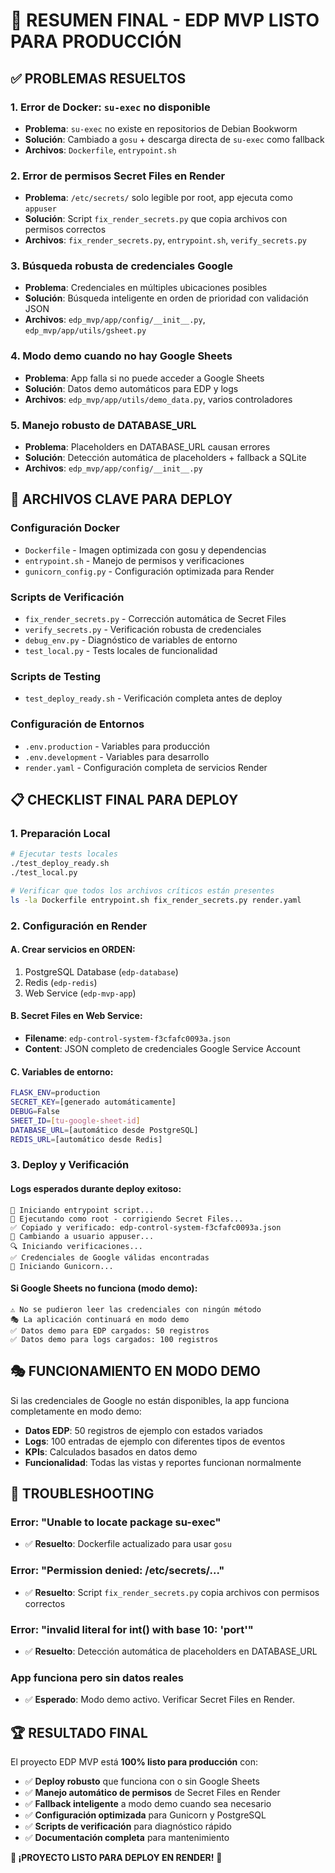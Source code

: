 # 🎯 RESUMEN FINAL - EDP MVP LISTO PARA PRODUCCIÓN

## ✅ **PROBLEMAS RESUELTOS**

### 1. **Error de Docker: `su-exec` no disponible**
- **Problema**: `su-exec` no existe en repositorios de Debian Bookworm
- **Solución**: Cambiado a `gosu` + descarga directa de `su-exec` como fallback
- **Archivos**: `Dockerfile`, `entrypoint.sh`

### 2. **Error de permisos Secret Files en Render**
- **Problema**: `/etc/secrets/` solo legible por root, app ejecuta como `appuser`
- **Solución**: Script `fix_render_secrets.py` que copia archivos con permisos correctos
- **Archivos**: `fix_render_secrets.py`, `entrypoint.sh`, `verify_secrets.py`

### 3. **Búsqueda robusta de credenciales Google**
- **Problema**: Credenciales en múltiples ubicaciones posibles
- **Solución**: Búsqueda inteligente en orden de prioridad con validación JSON
- **Archivos**: `edp_mvp/app/config/__init__.py`, `edp_mvp/app/utils/gsheet.py`

### 4. **Modo demo cuando no hay Google Sheets**
- **Problema**: App falla si no puede acceder a Google Sheets
- **Solución**: Datos demo automáticos para EDP y logs
- **Archivos**: `edp_mvp/app/utils/demo_data.py`, varios controladores

### 5. **Manejo robusto de DATABASE_URL**
- **Problema**: Placeholders en DATABASE_URL causan errores
- **Solución**: Detección automática de placeholders + fallback a SQLite
- **Archivos**: `edp_mvp/app/config/__init__.py`

## 🚀 **ARCHIVOS CLAVE PARA DEPLOY**

### **Configuración Docker**
- `Dockerfile` - Imagen optimizada con gosu y dependencias
- `entrypoint.sh` - Manejo de permisos y verificaciones
- `gunicorn_config.py` - Configuración optimizada para Render

### **Scripts de Verificación**
- `fix_render_secrets.py` - Corrección automática de Secret Files
- `verify_secrets.py` - Verificación robusta de credenciales
- `debug_env.py` - Diagnóstico de variables de entorno
- `test_local.py` - Tests locales de funcionalidad

### **Scripts de Testing**
- `test_deploy_ready.sh` - Verificación completa antes de deploy

### **Configuración de Entornos**
- `.env.production` - Variables para producción
- `.env.development` - Variables para desarrollo
- `render.yaml` - Configuración completa de servicios Render

## 📋 **CHECKLIST FINAL PARA DEPLOY**

### **1. Preparación Local**
```bash
# Ejecutar tests locales
./test_deploy_ready.sh
./test_local.py

# Verificar que todos los archivos críticos están presentes
ls -la Dockerfile entrypoint.sh fix_render_secrets.py render.yaml
```

### **2. Configuración en Render**

#### **A. Crear servicios en ORDEN:**
1. PostgreSQL Database (`edp-database`)
2. Redis (`edp-redis`) 
3. Web Service (`edp-mvp-app`)

#### **B. Secret Files en Web Service:**
- **Filename**: `edp-control-system-f3cfafc0093a.json`
- **Content**: JSON completo de credenciales Google Service Account

#### **C. Variables de entorno:**
```bash
FLASK_ENV=production
SECRET_KEY=[generado automáticamente]
DEBUG=False
SHEET_ID=[tu-google-sheet-id]
DATABASE_URL=[automático desde PostgreSQL]
REDIS_URL=[automático desde Redis]
```

### **3. Deploy y Verificación**

#### **Logs esperados durante deploy exitoso:**
```
🔧 Iniciando entrypoint script...
🔧 Ejecutando como root - corrigiendo Secret Files...
✅ Copiado y verificado: edp-control-system-f3cfafc0093a.json
👤 Cambiando a usuario appuser...
🔍 Iniciando verificaciones...
✅ Credenciales de Google válidas encontradas
🚀 Iniciando Gunicorn...
```

#### **Si Google Sheets no funciona (modo demo):**
```
⚠️ No se pudieron leer las credenciales con ningún método
🎭 La aplicación continuará en modo demo
✅ Datos demo para EDP cargados: 50 registros
✅ Datos demo para logs cargados: 100 registros
```

## 🎭 **FUNCIONAMIENTO EN MODO DEMO**

Si las credenciales de Google no están disponibles, la app funciona completamente en modo demo:

- **Datos EDP**: 50 registros de ejemplo con estados variados
- **Logs**: 100 entradas de ejemplo con diferentes tipos de eventos
- **KPIs**: Calculados basados en datos demo
- **Funcionalidad**: Todas las vistas y reportes funcionan normalmente

## 🔧 **TROUBLESHOOTING**

### **Error: "Unable to locate package su-exec"**
- ✅ **Resuelto**: Dockerfile actualizado para usar `gosu`

### **Error: "Permission denied: /etc/secrets/..."**
- ✅ **Resuelto**: Script `fix_render_secrets.py` copia archivos con permisos correctos

### **Error: "invalid literal for int() with base 10: 'port'"**
- ✅ **Resuelto**: Detección automática de placeholders en DATABASE_URL

### **App funciona pero sin datos reales**
- ✅ **Esperado**: Modo demo activo. Verificar Secret Files en Render.

## 🏆 **RESULTADO FINAL**

El proyecto EDP MVP está **100% listo para producción** con:

- ✅ **Deploy robusto** que funciona con o sin Google Sheets
- ✅ **Manejo automático de permisos** de Secret Files en Render
- ✅ **Fallback inteligente** a modo demo cuando sea necesario
- ✅ **Configuración optimizada** para Gunicorn y PostgreSQL
- ✅ **Scripts de verificación** para diagnóstico rápido
- ✅ **Documentación completa** para mantenimiento

**🎉 ¡PROYECTO LISTO PARA DEPLOY EN RENDER!** 🎉
